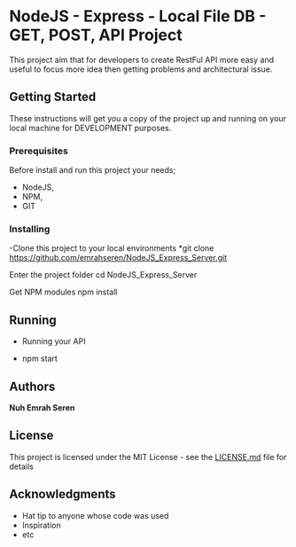 # NodeJS - Express - Local File DB - GET, POST, API Project

This project aim that for developers to create RestFul API more easy and useful to focus more idea then getting problems and architectural issue. 

## Getting Started

These instructions will get you a copy of the project up and running on your local machine for DEVELOPMENT purposes. 

### Prerequisites

Before install and run this project your needs;
- NodeJS,
- NPM,
- GIT

### Installing

-Clone this project to your local environments
*git clone https://github.com/emrahseren/NodeJS_Express_Server.git

Enter the project folder 
cd NodeJS_Express_Server

Get NPM modules
npm install 

## Running 

* Running your API
- npm start

## Authors

**Nuh Emrah Seren** 

## License

This project is licensed under the MIT License - see the [LICENSE.md](LICENSE.md) file for details

## Acknowledgments

* Hat tip to anyone whose code was used
* Inspiration
* etc
